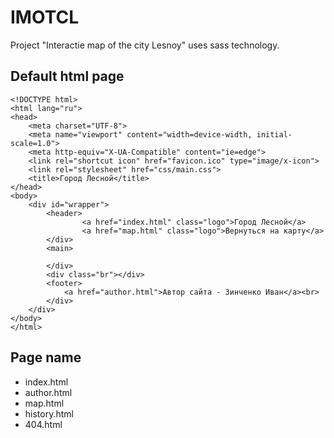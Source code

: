 # IMOTCL
Project "Interactie map of the city Lesnoy" uses sass technology.
## Default html page
```
<!DOCTYPE html>
<html lang="ru">
<head>
    <meta charset="UTF-8">
    <meta name="viewport" content="width=device-width, initial-scale=1.0">
    <meta http-equiv="X-UA-Compatible" content="ie=edge">
    <link rel="shortcut icon" href="favicon.ico" type="image/x-icon">
    <link rel="stylesheet" href="css/main.css">
    <title>Город Лесной</title>
</head>
<body>
    <div id="wrapper">
        <header>
                <a href="index.html" class="logo">Город Лесной</a>
                <a href="map.html" class="logo">Вернуться на карту</a>
        </div>
        <main>
            
        </div>
        <div class="br"></div>
        <footer>
            <a href="author.html">Автор сайта - Зинченко Иван</a><br>
        </div>
    </div>
</body>
</html>
```
## Page name
- index.html
- author.html
- map.html
- history.html
- 404.html

